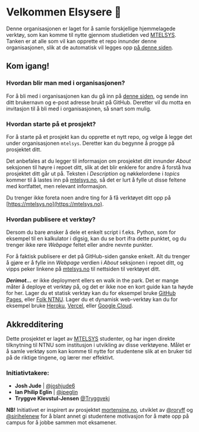 # Velkommen Elsysere 👋
Denne organisasjonen er laget for å samle forskjellige hjemmelagede verktøy, som kan komme til nytte gjennom studietiden ved [MTELSYS](https://www.ntnu.no/studies/mtelsys). Tanken er at alle som vil kan opprette et repo innunder denne organisasjonen, slik at de automatisk vil legges opp [på denne siden](https://mtelsys.no/tools).

## Kom igang!

### Hvordan blir man med i organisasjonen?
For å bli med i organisasjonen kan du gå inn på [denne siden](https://mtelsys.no/join), og sende inn ditt brukernavn og e-post adresse brukt på GitHub. Deretter vil du motta en invitasjon til å bli med i organisasjonen, så snart som mulig.

### Hvordan starte på et prosjekt?
For å starte på et prosjekt kan du opprette et nytt repo, og velge å legge det under organisasjonen `mtelsys`. Deretter kan du begynne å progge på prosjektet ditt.

Det anbefales at du legger til informasjon om prosjektet ditt innunder *About* seksjonen til høyre i repoet ditt, slik at det blir enklere for andre å forstå hva prosjektet ditt går ut på. Teksten i *Description* og nøkkelordene i *topics* kommer til å lastes inn på [mtelsys.no](https://mtelsys.no/tools), så det er lurt å fylle ut disse feltene med kortfattet, men relevant informasjon.

Du trenger ikke foreta noen andre ting for å få verktøyet ditt opp på [https://mtelsys.no](https://mtelsys.no).

### Hvordan publisere et verktøy?
 Dersom du bare ønsker å dele et enkelt script i f.eks. Python, som for eksempel til en kalkulator i digsig, kan du se bort ifra dette punktet, og du trenger ikke røre *Webpage* feltet eller andre nevnte punkter.

For å faktisk publisere er det på GitHub-siden ganske enkelt. Alt du trenger å gjøre er å fylle inn *Webpage* verdien i *About* seksjonen i repoet ditt, og vipps peker linkene på [mtelsys.no](https://mtelsys.no/tools) til nettsiden til verktøyet ditt.

***Derimot...*** er ikke deployment ellers en walk in the park. Det er mange måter å deploye et verktøy på, og det er ikke noe en kort guide kan ta høyde for her. Lager du et statisk verktøy kan du for eksempel bruke [GitHub Pages](https://pages.github.com/), eller [Folk NTNU](https://folk.ntnu.no). Lager du et dynamisk web-verktøy kan du for eksempel bruke [Heroku](https://www.heroku.com/), [Vercel](https://vercel.com/), eller [Google Cloud](https://cloud.google.com/).

## Akkredditering
Dette prosjektet er laget av [MTELSYS](https://www.ntnu.no/studies/mtelsys) studenter, og har ingen direkte tilknytning til NTNU som institusjon i utvikling av disse verktøyene. Målet er å samle verktøy som kan komme til nytte for studentene slik at en bruker tid på de riktige tingene, og lærer mer effektivt.

### Initiativtakere:
- **Josh Jude** | [@joshjude6](https://github.com/joshjude6)
- **Ian Philip Eglin** | [@ipeglin](https://github.com/ipeglin) 
- **Tryggve Klevstul-Jensen** [@Tryggvekj](https://github.com/Tryggvekj)

**NB!** Initiativet er inspirert av prosjektet [mortensine.no](https://mortensine.no), utviklet av [@roryff](https://github.com/roryff/) og [@sirihelenew](https://github.com/sirihelenew) for å blant annet gi studentene motivasjon for å møte opp på campus for å jobbe sammen mot eksamener.